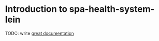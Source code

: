 # Introduction to spa-health-system-lein

TODO: write [great documentation](http://jacobian.org/writing/what-to-write/)
